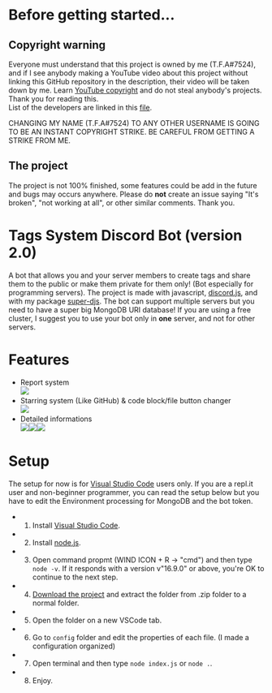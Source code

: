 # Before getting started...

## Copyright warning
Everyone must understand that this project is owned by me (T.F.A#7524), and if I see anybody making a YouTube video about this project without linking this GitHub repository in the description, their video will be taken down by me. Learn [YouTube copyright](https://www.youtube.com/howyoutubeworks/policies/copyright/) and do not steal anybody's projects. Thank you for reading this.<br>
List of the developers are linked in this [file](https://github.com/TFAGaming/Tags-System-Discord-Bot/blob/main/AUTHORS.md).

CHANGING MY NAME (T.F.A#7524) TO ANY OTHER USERNAME IS GOING TO BE AN INSTANT COPYRIGHT STRIKE. BE CAREFUL FROM GETTING A STRIKE FROM ME.

## The project
The project is not 100% finished, some features could be add in the future and bugs may occurs anywhere. Please do **not** create an issue saying "It's broken", "not working at all", or other similar comments. Thank you.

# Tags System Discord Bot (version 2.0)
A bot that allows you and your server members to create tags and share them to the public or make them private for them only! (Bot especially for programming servers). The project is made with javascript, [discord.js](https://www.npmjs.com/package/discord.js), and with my package [super-djs](https://www.npmjs.com/package/super-djs). The bot can support multiple servers but you need to have a super big MongoDB URI database! If you are using a free cluster, I suggest you to use your bot only in **one** server, and not for other servers.

# Features
- Report system<br><img src="https://media.discordapp.net/attachments/996343173922168872/1048654110183936111/2022-12-03_18_34_09-Window.png">
- Starring system (Like GitHub) & code block/file button changer<br><img src="https://media.discordapp.net/attachments/996343173922168872/1048654110553022524/2022-12-03_18_34_23-Window.png">
- Detailed informations<br><img src="https://media.discordapp.net/attachments/996343173922168872/1048654110985048174/2022-12-03_18_36_00-Window.png"><img src="https://media.discordapp.net/attachments/996343173922168872/1048654111291220070/2022-12-03_18_36_15-Window.png"><img src="https://media.discordapp.net/attachments/996343173922168872/1048655499027038269/2022-12-03_18_42_23-Window.png">

# Setup
The setup for now is for [Visual Studio Code](https://code.visualstudio.com/) users only. If you are a repl.it user and non-beginner programmer, you can read the setup below but you have to edit the Environment processing for MongoDB and the bot token.
- 1. Install [Visual Studio Code](https://code.visualstudio.com/).
- 2. Install [node.js](https://nodejs.org/en/download/).
- 3. Open command propmt (WIND ICON + R → "cmd") and then type `node -v`. If it responds with a version v"16.9.0" or above, you're OK to continue to the next step.
- 4. [Download the project](https://github.com/TFAGaming/Tags-System-Discord-Bot/archive/refs/heads/main.zip) and extract the folder from .zip folder to a normal folder.
- 5. Open the folder on a new VSCode tab.
- 6. Go to `config` folder and edit the properties of each file. (I made a configuration organized)
- 7. Open terminal and then type `node index.js` or `node .`.
- 8. Enjoy.

